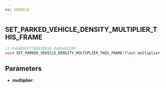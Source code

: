 ```yaml
---
ns: VEHICLE
---
```

## SET_PARKED_VEHICLE_DENSITY_MULTIPLIER_THIS_FRAME

```c
// 0xEAE6DCC7EEE3DB1D 0xDD46CEBE
void SET_PARKED_VEHICLE_DENSITY_MULTIPLIER_THIS_FRAME(float multiplier);
```


## Parameters
* **multiplier**: 

